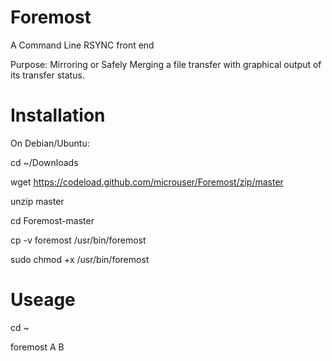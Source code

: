 Foremost
========

A Command Line RSYNC front end


Purpose: Mirroring or Safely Merging a file transfer with graphical output of its transfer status.

Installation
========

On Debian/Ubuntu:

cd ~/Downloads

wget https://codeload.github.com/microuser/Foremost/zip/master

unzip master

cd Foremost-master

cp -v foremost /usr/bin/foremost

sudo chmod +x /usr/bin/foremost


Useage
========
cd ~

foremost A B
